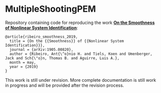 # MultipleShootingPEM

Repository containing code for reproducing the work [**On the Smoothness of Nonlinear System Identification**](https://arxiv.org/abs/1905.00820):

```
@article{ribeiro_smoothness_2019,
  title = {On the {{Smoothness}} of {{Nonlinear System Identification}}},
  journal = {arXiv:1905.00820},
  author = {Ribeiro, Ant{\^o}nio H. and Tiels, Koen and Umenberger, Jack and Sch{\"o}n, Thomas B. and Aguirre, Luis A.},
  month = may,
  year = {2019}
}
```

This work is still under revision. More complete documentation is still work in progress and will be provided after the revision process.
